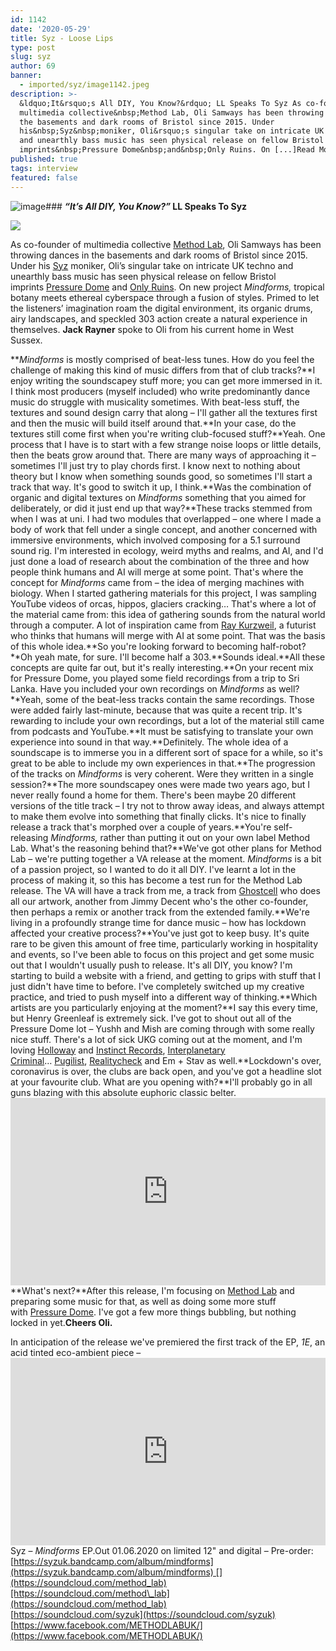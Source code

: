 ```yaml
---
id: 1142
date: '2020-05-29'
title: Syz - Loose Lips
type: post
slug: syz
author: 69
banner:
  - imported/syz/image1142.jpeg
description: >-
  &ldquo;It&rsquo;s All DIY, You Know?&rdquo; LL Speaks To Syz As co-founder of
  multimedia collective&nbsp;Method Lab, Oli Samways has been throwing dances in
  the basements and dark rooms of Bristol since 2015. Under
  his&nbsp;Syz&nbsp;moniker, Oli&rsquo;s singular take on intricate UK techno
  and unearthly bass music has seen physical release on fellow Bristol
  imprints&nbsp;Pressure Dome&nbsp;and&nbsp;Only Ruins. On [...]Read More...
published: true
tags: interview
featured: false
---
```

![image](../imported/syz/image1142.jpeg)### **_“It’s All DIY, You Know?”_ LL Speaks To Syz**

![](/wp-content/uploads/live/img/wysiwyg/5ed16102b411b.jpeg)

As co-founder of multimedia collective [Method Lab](https://soundcloud.com/method_lab), Oli Samways has been throwing dances in the basements and dark rooms of Bristol since 2015. Under his [Syz](https://soundcloud.com/syzuk) moniker, Oli’s singular take on intricate UK techno and unearthly bass music has seen physical release on fellow Bristol imprints [Pressure Dome](https://pressuredome.bandcamp.com) and [Only Ruins](https://onlyruinsmusic.bandcamp.com/). On new project _Mindforms,_ tropical botany meets ethereal cyberspace through a fusion of styles. Primed to let the listeners’ imagination roam the digital environment, its organic drums, airy landscapes, and speckled 303 action create a natural experience in themselves. **Jack Rayner** spoke to Oli from his current home in West Sussex.

**_Mindforms_ is mostly comprised of beat-less tunes. How do you feel the challenge of making this kind of music differs from that of club tracks?**I enjoy writing the soundscapey stuff more; you can get more immersed in it. I think most producers (myself included) who write predominantly dance music do struggle with musicality sometimes. With beat-less stuff, the textures and sound design carry that along – I'll gather all the textures first and then the music will build itself around that.**In your case, do the textures still come first when you're writing club-focused stuff?**Yeah. One process that I have is to start with a few strange noise loops or little details, then the beats grow around that. There are many ways of approaching it – sometimes I'll just try to play chords first. I know next to nothing about theory but I know when something sounds good, so sometimes I'll start a track that way. It's good to switch it up, I think.**Was the combination of organic and digital textures on _Mindforms_ something that you aimed for deliberately, or did it just end up that way?**These tracks stemmed from when I was at uni. I had two modules that overlapped – one where I made a body of work that fell under a single concept, and another concerned with immersive environments, which involved composing for a 5.1 surround sound rig. I'm interested in ecology, weird myths and realms, and AI, and I'd just done a load of research about the combination of the three and how people think humans and AI will merge at some point. That's where the concept for _Mindforms_ came from – the idea of merging machines with biology. When I started gathering materials for this project, I was sampling YouTube videos of orcas, hippos, glaciers cracking… That's where a lot of the material came from: this idea of gathering sounds from the natural world through a computer. A lot of inspiration came from [Ray Kurzweil](https://en.wikipedia.org/wiki/Ray_Kurzweil), a futurist who thinks that humans will merge with AI at some point. That was the basis of this whole idea.**So you're looking forward to becoming half-robot?**Oh yeah mate, for sure. I'll become half a 303.**Sounds ideal.**All these concepts are quite far out, but it's really interesting.**On your recent mix for Pressure Dome, you played some field recordings from a trip to Sri Lanka. Have you included your own recordings on _Mindforms_ as well?**Yeah, some of the beat-less tracks contain the same recordings. Those were added fairly last-minute, because that was quite a recent trip. It's rewarding to include your own recordings, but a lot of the material still came from podcasts and YouTube.**It must be satisfying to translate your own experience into sound in that way.**Definitely. The whole idea of a soundscape is to immerse you in a different sort of space for a while, so it's great to be able to include my own experiences in that.**The progression of the tracks on _Mindforms_ is very coherent. Were they written in a single session?**The more soundscapey ones were made two years ago, but I never really found a home for them. There's been maybe 20 different versions of the title track – I try not to throw away ideas, and always attempt to make them evolve into something that finally clicks. It's nice to finally release a track that's morphed over a couple of years.**You're self-releasing _Mindforms,_ rather than putting it out on your own label Method Lab. What's the reasoning behind that?**We've got other plans for Method Lab – we're putting together a VA release at the moment. _Mindforms_ is a bit of a passion project, so I wanted to do it all DIY. I've learnt a lot in the process of making it, so this has become a test run for the Method Lab release. The VA will have a track from me, a track from [Ghostcell](https://ghostcellband.bandcamp.com/) who does all our artwork, another from Jimmy Decent who's the other co-founder, then perhaps a remix or another track from the extended family.**We're living in a profoundly strange time for dance music – how has lockdown affected your creative process?**You've just got to keep busy. It's quite rare to be given this amount of free time, particularly working in hospitality and events, so I've been able to focus on this project and get some music out that I wouldn't usually push to release. It's all DIY, you know? I'm starting to build a website with a friend, and getting to grips with stuff that I just didn't have time to before. I've completely switched up my creative practice, and tried to push myself into a different way of thinking.**Which artists are you particularly enjoying at the moment?**I say this every time, but Henry Greenleaf is extremely sick. I've got to shout out all of the Pressure Dome lot – Yushh and Mish are coming through with some really nice stuff. There's a lot of sick UKG coming out at the moment, and I'm loving [Holloway](https://www.discogs.com/artist/7261350-Holloway-5) and [Instinct Records](https://instinctrecs.bandcamp.com/), [Interplanetary Criminal](https://interplanetarycriminal.bandcamp.com/)… [Pugilist](https://pugilist.bandcamp.com/), [Realitycheck](https://soundcloud.com/realitycheck-4) and Em + Stav as well.**Lockdown's over, coronavirus is over, the clubs are back open, and you've got a headline slot at your favourite club. What are you opening with?**I'll probably go in all guns blazing with this absolute euphoric classic belter.<iframe width='100%' height='300' scrolling='no' frameborder='no' allow='autoplay' src='https://www.youtube.com/embed/RsrdANlEz8I'></iframe>**What's next?**After this release, I'm focusing on [Method Lab](https://soundcloud.com/method_lab) and preparing some music for that, as well as doing some more stuff with [Pressure Dome](https://pressuredome.bandcamp.com/). I've got a few more things bubbling, but nothing locked in yet.**Cheers Oli.**

In anticipation of the release we've premiered the first track of the EP, _1E_, an acid tinted eco-ambient piece –<iframe width='100%' height='300' scrolling='no' frameborder='no' allow='autoplay' src='https://w.soundcloud.com/player/?url=https%3A//api.soundcloud.com/tracks/830684320&color=%23ff5500&auto_play=false&hide_related=true&show_comments=true&show_user=true&show_reposts=false&show_teaser=false'></iframe>Syz – _Mindforms_ EP.Out 01.06.2020 on limited 12" and digital – Pre-order: [](https://syzuk.bandcamp.com/album/mindforms)[https://syzuk.bandcamp.com/album/mindforms](https://syzuk.bandcamp.com/album/mindforms) [](https://soundcloud.com/method_lab)[https://soundcloud.com/method\_lab](https://soundcloud.com/method_lab)  
[](https://soundcloud.com/syzuk)[https://soundcloud.com/syzuk](https://soundcloud.com/syzuk)  
[](https://www.facebook.com/METHODLABUK/)[https://www.facebook.com/METHODLABUK/](https://www.facebook.com/METHODLABUK/)